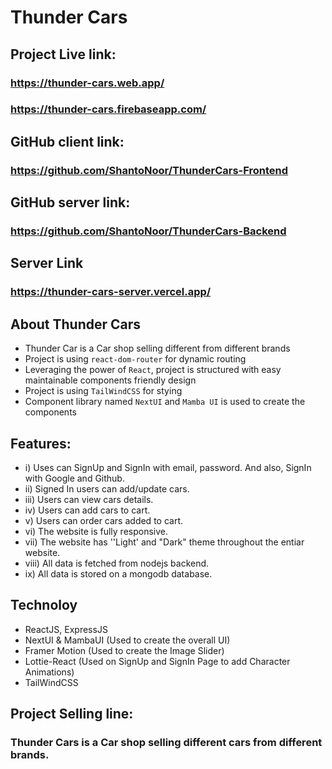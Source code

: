 # Thunder Cars

## Project Live link: 
### https://thunder-cars.web.app/
### https://thunder-cars.firebaseapp.com/

## GitHub client link: 
### https://github.com/ShantoNoor/ThunderCars-Frontend

## GitHub server link: 
### https://github.com/ShantoNoor/ThunderCars-Backend

## Server Link
### https://thunder-cars-server.vercel.app/

## About Thunder Cars
- Thunder Car is a Car shop selling different from different brands
- Project is using `react-dom-router` for dynamic routing
- Leveraging the power of `React`, project is structured with easy maintainable components friendly design
- Project is using `TailWindCSS` for stying
- Component library named `NextUI` and `Mamba UI` is used to create the components

## Features: 
- i) Uses can SignUp and SignIn with email, password. And also, SignIn with Google and Github.
- ii) Signed In users can add/update cars.
- iii) Users can view cars details.
- iv) Users can add cars to cart.
- v) Users can order cars added to cart.
- vi) The website is fully responsive.
- vii) The website has ''Light' and "Dark" theme throughout the entiar website.
- viii) All data is fetched from nodejs backend.
- ix) All data is stored on a mongodb database.

## Technoloy
- ReactJS, ExpressJS
- NextUI & MambaUI (Used to create the overall UI)
- Framer Motion (Used to create the Image Slider)
- Lottie-React (Used on SignUp and SignIn Page to add Character Animations)
- TailWindCSS

## Project Selling line: 
### Thunder Cars is a Car shop selling different cars from different brands.

